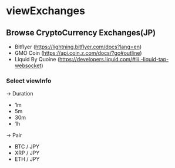 # viewExchanges

## Browse CryptoCurrency Exchanges(JP)
* Bitflyer (https://lightning.bitflyer.com/docs?lang=en)
* GMO Coin (https://api.coin.z.com/docs/?go#outline)
* Liquid By Quoine (https://developers.liquid.com/#iii.-liquid-tap-websocket)

### Select viewInfo
-> Duration
* 1m
* 5m
* 30m
* 1h

-> Pair
* BTC / JPY
* XRP / JPY
* ETH / JPY
